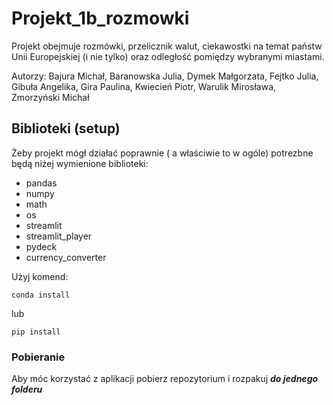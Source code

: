 # Projekt_1b_rozmowki
Projekt obejmuje rozmówki, przelicznik walut, ciekawostki na temat państw Unii Europejskiej (i nie tylko) oraz odległość pomiędzy wybranymi miastami.

Autorzy: Bajura Michał, Baranowska Julia, Dymek Małgorzata, Fejtko Julia, Gibuła Angelika, Gira Paulina, Kwiecień Piotr, Warulik Mirosława, Zmorzyński Michał

## Biblioteki (setup)
Żeby projekt mógł działać poprawnie ( a właściwie to w ogóle) potrezbne będą niżej wymienione biblioteki:

* pandas
* numpy
* math
* os
* streamlit
* streamlit_player
* pydeck
* currency_converter

Użyj komend:
```
conda install
```
lub
```
pip install
```
### Pobieranie
Aby móc korzystać z aplikacji pobierz repozytorium i rozpakuj ***do jednego folderu***


